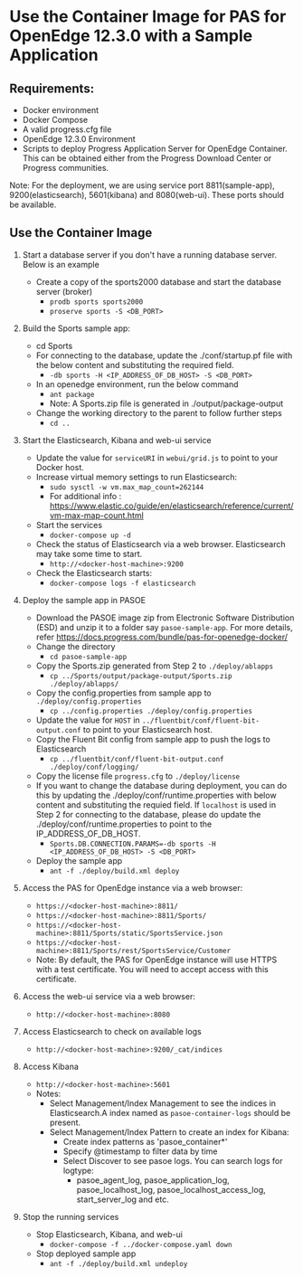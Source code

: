 # Use the Container Image for PAS for OpenEdge 12.3.0 with a Sample Application

## Requirements:
* Docker environment
* Docker Compose
* A valid progress.cfg file
* OpenEdge 12.3.0 Environment
* Scripts to deploy Progress Application Server for OpenEdge Container. This can be obtained either from the Progress Download Center or Progress communities.

Note: For the deployment, we are using service port 8811(sample-app), 9200(elasticsearch), 5601(kibana) and 8080(web-ui). These ports should be available.

## Use the Container Image

1. Start a database server if you don't have a running database server. Below is an example
     * Create a copy of the sports2000 database and start the database server (broker)
        * `prodb sports sports2000`
        * `proserve sports -S <DB_PORT>`

2. Build the Sports sample app:
     * cd Sports
     * For connecting to the database, update the ./conf/startup.pf file with the below content and substituting the required field.
        * `-db sports -H <IP_ADDRESS_OF_DB_HOST> -S <DB_PORT>`
     * In an openedge environment, run the below command
        * `ant package`
        * Note: A Sports.zip file is generated in ./output/package-output
     * Change the working directory to the parent to follow  further steps
        * `cd ..`

3. Start the Elasticsearch, Kibana and web-ui service
     * Update the value for `serviceURI` in `webui/grid.js` to point to your Docker host.
     * Increase virtual memory settings to run Elasticsearch:
        * `sudo sysctl -w vm.max_map_count=262144`
        * For additional info : https://www.elastic.co/guide/en/elasticsearch/reference/current/vm-max-map-count.html
     * Start the services
        * `docker-compose up -d`
     * Check the status of Elasticsearch via a web browser. Elasticsearch may take some time to start.
        * `http://<docker-host-machine>:9200`
     * Check the Elasticsearch starts:
        * `docker-compose logs -f elasticsearch`

4. Deploy the sample app in PASOE
     * Download the PASOE image zip from Electronic Software Distribution (ESD) and unzip it to a folder say `pasoe-sample-app`.
       For more details, refer https://docs.progress.com/bundle/pas-for-openedge-docker/ 
     * Change the directory
        * `cd pasoe-sample-app`
     * Copy the Sports.zip generated from Step 2 to `./deploy/ablapps`
        * `cp ../Sports/output/package-output/Sports.zip ./deploy/ablapps/`
     * Copy the config.properties  from sample app to `./deploy/config.properties`
        * `cp ../config.properties ./deploy/config.properties`
     * Update the value for `HOST` in `../fluentbit/conf/fluent-bit-output.conf` to point to your Elasticsearch host.
     * Copy the Fluent Bit config from sample app to push the logs to Elasticsearch
        * `cp ../fluentbit/conf/fluent-bit-output.conf ./deploy/conf/logging/`
     * Copy the license file `progress.cfg` to `./deploy/license`
     * If you want to change the database during deployment, you can do this by updating the ./deploy/conf/runtime.properties with below content and substituting the requied field. If `localhost` is used in Step 2 for connecting to the database, please do update the ./deploy/conf/runtime.properties to point to the IP_ADDRESS_OF_DB_HOST.
       * `Sports.DB.CONNECTION.PARAMS=-db sports -H <IP_ADDRESS_OF_DB_HOST> -S <DB_PORT>`
     * Deploy the sample app
       * `ant -f ./deploy/build.xml deploy`
5. Access the PAS for OpenEdge instance via a web browser:
     * `https://<docker-host-machine>:8811/`
     * `https://<docker-host-machine>:8811/Sports/`
     * `https://<docker-host-machine>:8811/Sports/static/SportsService.json`
     * `https://<docker-host-machine>:8811/Sports/rest/SportsService/Customer`
     * Note: By default, the PAS for OpenEdge instance will use HTTPS with a test certificate. You will need to accept access with this certificate.

6. Access the web-ui service via a web browser:
     * `http://<docker-host-machine>:8080`

7. Access Elasticsearch to check on available logs
     * `http://<docker-host-machine>:9200/_cat/indices`

8. Access Kibana
     * `http://<docker-host-machine>:5601`
     * Notes:
         * Select Management/Index Management to see the indices in Elasticsearch.A index named as `pasoe-container-logs` should be present.
         * Select Management/Index Pattern to create an index for Kibana:
             * Create index patterns as 'pasoe_container*'
             * Specify @timestamp to filter data by time
             * Select Discover to see pasoe logs. You can search logs for logtype:
                  * pasoe_agent_log, pasoe_application_log, pasoe_localhost_log, pasoe_localhost_access_log, start_server_log and etc.

9. Stop the running services 
     * Stop Elasticsearch, Kibana, and web-ui
        * `docker-compose -f ../docker-compose.yaml down`
     * Stop deployed sample app
        * `ant -f ./deploy/build.xml undeploy`


     

